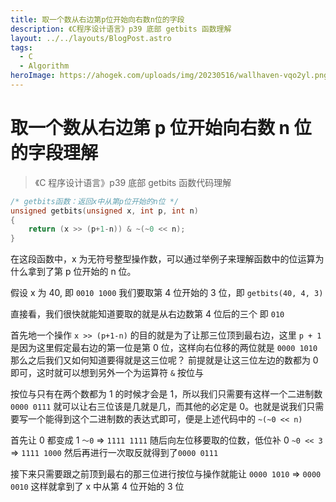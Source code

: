 ```yaml
---
title: 取一个数从右边第p位开始向右数n位的字段
description: 《C程序设计语言》p39 底部 getbits 函数理解
layout: ../../layouts/BlogPost.astro
tags:
  - C
  - Algorithm
heroImage: https://ahogek.com/uploads/img/20230516/wallhaven-vqo2yl.png
---
```


# 取一个数从右边第 p 位开始向右数 n 位的字段理解

> 《C 程序设计语言》p39 底部 getbits 函数代码理解

```c
/* getbits函数：返回x中从第p位开始的n位 */
unsigned getbits(unsigned x, int p, int n)
{
	return (x >> (p+1-n)) & ~(~0 << n);
}
```

在这段函数中，x 为无符号整型操作数，可以通过举例子来理解函数中的位运算为什么拿到了第 p 位开始的 n 位。

假设 x 为 40, 即 `0010 1000`
我们要取第 4 位开始的 3 位，即 `getbits(40, 4, 3)`

直接看，我们很快就能知道要取的就是从右边数第 4 位后的三个 即 `010`

首先地一个操作 `x >> (p+1-n)` 的目的就是为了让那三位顶到最右边，这里 `p + 1`是因为这里假定最右边的第一位是第 0 位，这样向右位移的两位就是
`0000 1010`
那么之后我们又如何知道要得就是这三位呢？
前提就是让这三位左边的数都为 0 即可，这时就可以想到另外一个为运算符 `&` 按位与

按位与只有在两个数都为 1 的时候才会是 1，所以我们只需要有这样一个二进制数
`0000 0111`
就可以让右三位该是几就是几，而其他的必定是 0。也就是说我们只需要写一个能得到这个二进制数的表达式即可，便是上述代码中的
`~(~0 << n)`

首先让 0 都变成 1 `～0` => `1111 1111`
随后向左位移要取的位数，低位补 0 `~0 << 3` => `1111 1000`
然后再进行一次取反就得到了`0000 0111`

接下来只需要跟之前顶到最右的那三位进行按位与操作就能让
`0000 1010` => `0000 0010`
这样就拿到了 x 中从第 4 位开始的 3 位
